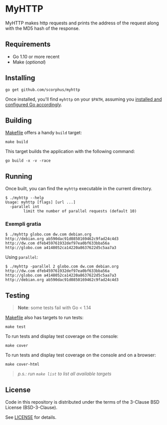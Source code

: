 # MyHTTP

MyHTTP makes http requests and prints the address of the request along with
the MD5 hash of the response.

## Requirements

- Go 1.10 or more recent
- Make (*optional*)

## Installing

```
go get github.com/scorphus/myhttp
```

Once installed, you'll find `myhttp` on your `$PATH`, assuming you [installed
and configured Go accordingly](https://golang.org/doc/install).

## Building

[Makefile](Makefile) offers a handy `build` target:

```
make build
```

This target builds the application with the following command:

```
go build -x -v -race
```

## Running

Once built, you can find the `myhttp` executable in the current directory.

```
$ ./myhttp --help
Usage: myhttp [flags] [url ...]
  -parallel int
    	limit the number of parallel requests (default 10)
```

### Exempli gratia

```
$ ./myhttp globo.com dw.com debian.org
http://debian.org ab590dac91d0850169462c9fad24c4d3
http://dw.com dfeb459761932def97ea0bf633bba56a
http://globo.com a4148052ca14220a8637622d5c5aa7a3
```

Using `parallel`:

```
$ ./myhttp -parallel 2 globo.com dw.com debian.org
http://dw.com dfeb459761932def97ea0bf633bba56a
http://globo.com a4148052ca14220a8637622d5c5aa7a3
http://debian.org ab590dac91d0850169462c9fad24c4d3
```

## Testing

> **Note**: some tests fail with Go &lt; 1.14

[Makefile](Makefile) also has targets to run tests:

```
make test
```

To run tests and display test coverage on the console:

```
make cover
```

To run tests and display test coverage on the console and on a browser:

```
make cover-html
```

> *p.s.: run `make list` to list all available targets*

## License

Code in this repository is distributed under the terms of the 3-Clause BSD
License (BSD-3-Clause).

See [LICENSE](LICENSE) for details.
